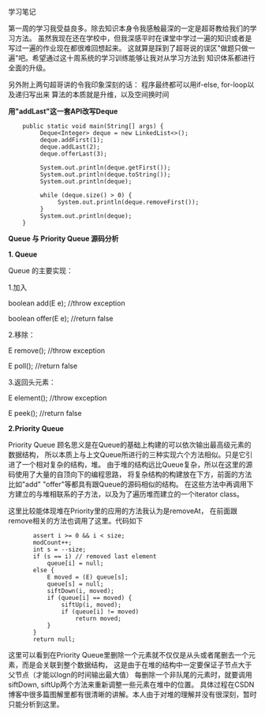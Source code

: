 学习笔记

第一周的学习我受益良多。除去知识本身令我感触最深的一定是超哥教给我们的学习方法。
虽然我现在还在学校中，但我深感平时在课堂中学过一遍的知识或者是写过一遍的作业现在都很难回想起来。
这就算是踩到了超哥说的误区"做题只做一遍"吧。希望通过这十周系统的学习训练能够让我对从学习方法到
知识体系都进行全面的升级。

另外附上两句超哥讲的令我印象深刻的话：
程序最终都可以用if-else, for-loop以及递归写出来
算法的本质就是升维，以及空间换时间

**用"addLast"这一套API改写Deque**
        
        public static void main(String[] args) {
             Deque<Integer> deque = new LinkedList<>();
             deque.addFirst(1);
             deque.addLast(2);
             deque.offerLast(3);
             
             System.out.println(deque.getFirst());
             System.out.println(deque.toString());
             System.out.println(deque);
        
             while (deque.size() > 0) {
                  System.out.println(deque.removeFirst());
             }
             System.out.println(deque);
        }
 

**Queue 与 Priority Queue 源码分析**

**1. Queue**

Queue 的主要实现：

1.加入

boolean add(E e); //throw exception

boolean offer(E e); //return false

2.移除：

E remove(); //throw exception

E poll(); //return false

3.返回头元素：

E element(); //throw exception

E peek(); //return false

**2.Priority Queue**

Priority Queue 顾名思义是在Queue的基础上构建的可以依次输出最高级元素的数据结构，
所以本质上与上文Queue所进行的三种实现六个方法相似。只是它引进了一个相对复杂的结构，堆。
由于堆的结构远比Queue复杂，所以在这里的源码使用了大量的自顶向下的编程思路，
将复杂结构的构建放在下方，前面的方法比如"add" "offer"等都具有跟Queue的源码相似的结构。
在这些方法中再调用下方建立的与堆相联系的子方法，以及为了遍历堆而建立的一个iterator class。

这里比较能体现堆在Priority里的应用的方法我认为是removeAt，
在前面跟remove相关的方法也调用了这里。代码如下

           assert i >= 0 && i < size;
           modCount++;
           int s = --size;
           if (s == i) // removed last element
               queue[i] = null;
           else {
               E moved = (E) queue[s];
               queue[s] = null;
               siftDown(i, moved);
               if (queue[i] == moved) {
                   siftUp(i, moved);
                   if (queue[i] != moved)
                       return moved;
               }
           }
           return null;
      

这里可以看到在Priority Queue里删除一个元素就不仅仅是从头或者尾删去一个元素，而是会关联到整个数据结构，
这是由于在堆的结构中一定要保证子节点大于父节点（才能以logn的时间输出最大值）
每删除一个非队尾的元素时，就要调用siftDown, siftUp两个方法来重新调整一些元素在堆中的位置。
具体过程在CSDN博客中很多篇图解里都有很清晰的讲解。本人由于对堆的理解并没有很深刻，暂时只能分析到这里。